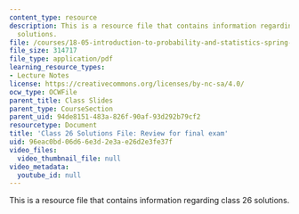 ```yaml
---
content_type: resource
description: This is a resource file that contains information regarding class 26
  solutions.
file: /courses/18-05-introduction-to-probability-and-statistics-spring-2014/96eac0bd06d66e3d2e3ae26d2e3fe37f_MIT18_05S14_class26-sol.pdf
file_size: 314717
file_type: application/pdf
learning_resource_types:
- Lecture Notes
license: https://creativecommons.org/licenses/by-nc-sa/4.0/
ocw_type: OCWFile
parent_title: Class Slides
parent_type: CourseSection
parent_uid: 94de8151-483a-826f-90af-93d292b79cf2
resourcetype: Document
title: 'Class 26 Solutions File: Review for final exam'
uid: 96eac0bd-06d6-6e3d-2e3a-e26d2e3fe37f
video_files:
  video_thumbnail_file: null
video_metadata:
  youtube_id: null
---
```

This is a resource file that contains information regarding class 26 solutions.